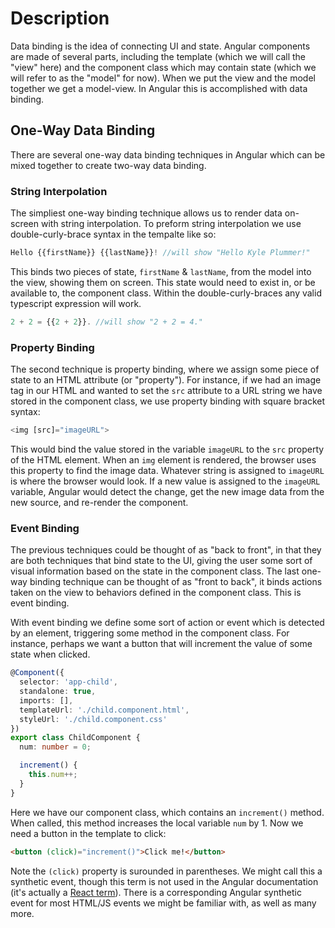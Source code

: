 # Description
Data binding is the idea of connecting UI and state. Angular components are made of several parts, including the template (which we will call the "view" here) and the component class which may contain state (which we will refer to as the "model" for now). When we put the view and the model together we get a model-view. In Angular this is accomplished with data binding. 

## One-Way Data Binding
There are several one-way data binding techniques in Angular which can be mixed together to create two-way data binding.

### String Interpolation
The simpliest one-way binding technique allows us to render data on-screen with string interpolation. To preform string interpolation we use double-curly-brace syntax in the tempalte like so:

```typescript
Hello {{firstName}} {{lastName}}! //will show "Hello Kyle Plummer!"
```

This binds two pieces of state, `firstName` & `lastName`, from the model into the view, showing them on screen. This state would need to exist in, or be available to, the component class. Within the double-curly-braces any valid typescript expression will work.

```typescript
2 + 2 = {{2 + 2}}. //will show "2 + 2 = 4."
```

### Property Binding
The second technique is property binding, where we assign some piece of state to an HTML attribute (or "property"). For instance, if we had an image tag in our HTML and wanted to set the `src` attribute to a URL string we have stored in the component class, we use property binding with square bracket syntax:

```typescript
<img [src]="imageURL">
```

This would bind the value stored in the variable `imageURL` to the `src` property of the HTML element. When an `img` element is rendered, the browser uses this property to find the image data. Whatever string is assigned to `imageURL` is where the browser would look. If a new value is assigned to the `imageURL` variable, Angular would detect the change, get the new image data from the new source, and re-render the component.

### Event Binding
The previous techniques could be thought of as "back to front", in that they are both techniques that bind state to the UI, giving the user some sort of visual information based on the state in the component class. The last one-way binding technique can be thought of as "front to back", it binds actions taken on the view to behaviors defined in the component class. This is event binding. 

With event binding we define some sort of action or event which is detected by an element, triggering some method in the component class. For instance, perhaps we want a button that will increment the value of some state when clicked.

```typescript
@Component({
  selector: 'app-child',
  standalone: true,
  imports: [],
  templateUrl: './child.component.html',
  styleUrl: './child.component.css'
})
export class ChildComponent {
  num: number = 0;

  increment() {
    this.num++;
  }
}
```
Here we have our component class, which contains an `increment()` method. When called, this method increases the local variable `num` by 1. Now we need a button in the template to click:

```HTML
<button (click)="increment()">Click me!</button>
```
Note the `(click)` property is surounded in parentheses. We might call this a synthetic event, though this term is not used in the Angular documentation (it's actually a [React term](https://legacy.reactjs.org/docs/events.html)). There is a corresponding Angular synthetic event for most HTML/JS events we might be familiar with, as well as many more. 
